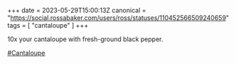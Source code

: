 +++
date = 2023-05-29T15:00:13Z
canonical = "https://social.rossabaker.com/users/ross/statuses/110452566509240659"
tags = [ "cantaloupe" ]
+++

<p>10x your cantaloupe with fresh-ground black pepper.</p><p><a href="https://social.rossabaker.com/tags/Cantaloupe" class="mention hashtag" rel="tag">#<span>Cantaloupe</span></a></p>
